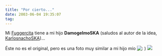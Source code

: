 ```yaml
---
title: "Por cierto..."
date: 2003-06-04 19:35:07
tag: 
---
```

<p>Mi <a href="mailto:poletymariel@hotmail.com">Fuggercita</a> tiene a mi hijo <strong>DamogelmoSKA</strong> (saludos al autor de la idea, <a href="mailto:carlosnachoska@hotmail.com">KarlosnachoSKA</a>)&#8230;</p>

<p>Éste no es el original, pero es una foto muy similar a mi hijo mío <img alt=": ) " src="http://web.archive.org/web/20030611122152/http://www.damog.org/blog/b2-img/smilies/icon_smile.gif"/><img src="http://web.archive.org/web/20030611122152/http://www.awa.tohoku.ac.jp/computer/image/sesame/elmo.gif"/></p>
